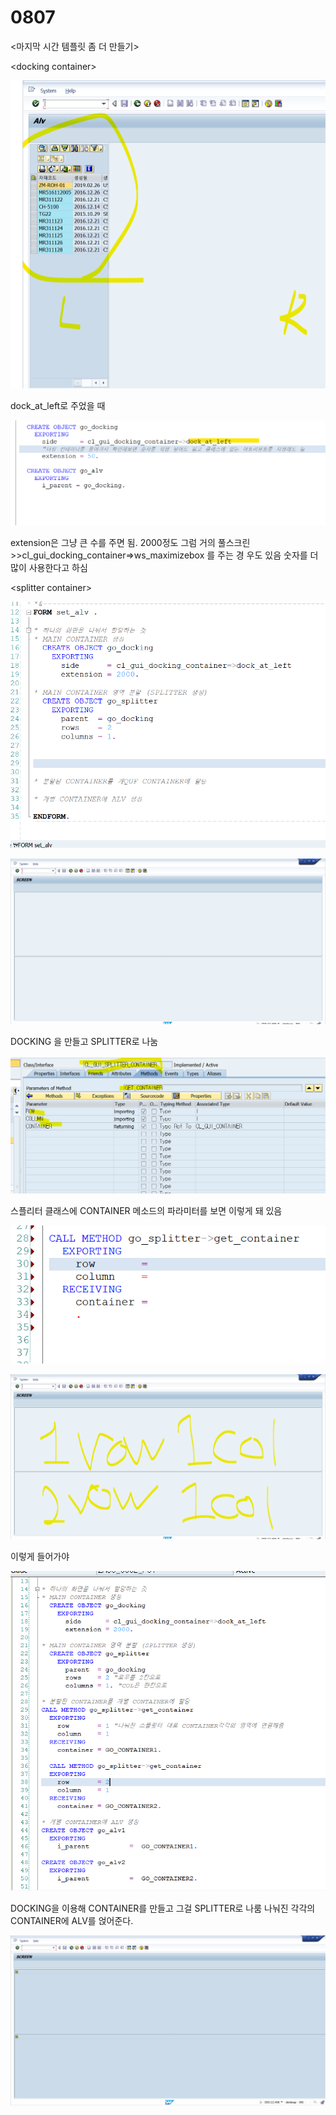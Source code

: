 # 0807

&lt;마지막 시간 템플릿 좀 더 만들기&gt;

&lt;docking container&gt;

![](../../../.gitbook/assets/image%20%28280%29.png)

dock\_at\_left로 주었을 때 

![](../../../.gitbook/assets/image%20%28279%29.png)

extension은 그냥 큰 수를 주면 됨. 2000정도 그럼 거의 풀스크린  &gt;&gt;cl\_gui\_docking\_container=&gt;ws\_maximizebox 를 주는 경 우도 있음 숫자를 더 많이 사용한다고 하심



&lt;splitter container&gt;

![](../../../.gitbook/assets/image%20%28278%29.png)

![](../../../.gitbook/assets/image%20%28277%29.png)

DOCKING 을 만들고 SPLITTER로 나눔

![](../../../.gitbook/assets/image%20%28283%29.png)

스플리터 클래스에 CONTAINER 메소드의 파라미터를 보면 이렇게 돼 있음 

![](../../../.gitbook/assets/image%20%28281%29.png)

![](../../../.gitbook/assets/image%20%28276%29.png)

이렇게 들어가야

![](../../../.gitbook/assets/image%20%28282%29.png)

DOCKING을 이용해 CONTAINER를 만들고 그걸 SPLITTER로 나룸 나눠진 각각의 CONTAINER에 ALV를 얹어준다.

![](../../../.gitbook/assets/image%20%28274%29.png)











